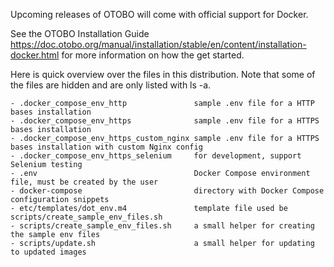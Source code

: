 Upcoming releases of OTOBO will come with official support for Docker.

See the OTOBO Installation Guide https://doc.otobo.org/manual/installation/stable/en/content/installation-docker.html
for more information on how the get started.

Here is quick overview over the files in this distribution. Note that some of the files are hidden
and are only listed with ls -a.

    - .docker_compose_env_http               sample .env file for a HTTP bases installation
    - .docker_compose_env_https              sample .env file for a HTTPS bases installation
    - .docker_compose_env_https_custom_nginx sample .env file for a HTTPS bases installation with custom Nginx config
    - .docker_compose_env_https_selenium     for development, support Selenium testing
    - .env                                   Docker Compose environment file, must be created by the user
    - docker-compose                         directory with Docker Compose configuration snippets
    - etc/templates/dot_env.m4               template file used be scripts/create_sample_env_files.sh
    - scripts/create_sample_env_files.sh     a small helper for creating the sample env files
    - scripts/update.sh                      a small helper for updating to updated images
